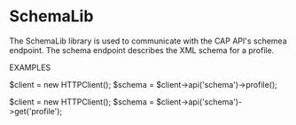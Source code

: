 # SchemaLib

The SchemaLib library is used to communicate with the CAP API's schemea
endpoint. The schema endpoint describes the XML schema for a profile.

EXAMPLES

  $client = new HTTPClient();
  $schema = $client->api('schema')->profile();

  $client = new HTTPClient();
  $schema = $client->api('schema')->get('profile');
